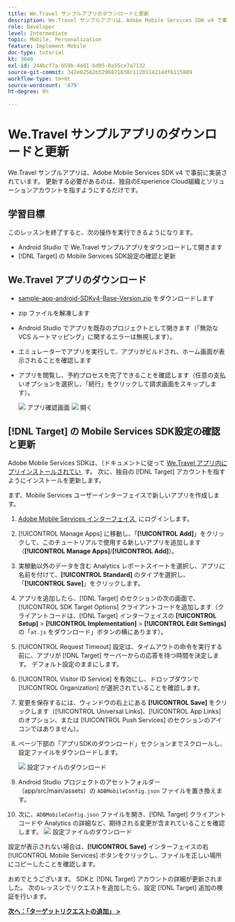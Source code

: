 ```yaml
---
title: We.Travel サンプルアプリのダウンロードと更新
description: We.Travel サンプルアプリは、Adobe Mobile Services SDK v4 で事前に実装されています。 更新する必要があるのは、独自のExperience Cloud組織とソリューションアカウントを指すようにするだけです。
role: Developer
level: Intermediate
topic: Mobile, Personalization
feature: Implement Mobile
doc-type: tutorial
kt: 3040
exl-id: 244bcf7a-b59b-4dd1-bd05-0a55ce7a7132
source-git-commit: 342e02562b5296871638c1120114214df6115809
workflow-type: tm+mt
source-wordcount: '479'
ht-degree: 0%

---
```


# We.Travel サンプルアプリのダウンロードと更新

We.Travel サンプルアプリは、Adobe Mobile Services SDK v4 で事前に実装されています。 更新する必要があるのは、独自のExperience Cloud組織とソリューションアカウントを指すようにするだけです。

## 学習目標

このレッスンを終了すると、次の操作を実行できるようになります。

* Android Studio で We.Travel サンプルアプリをダウンロードして開きます
* [!DNL Target] の Mobile Services SDK設定の確認と更新

## We.Travel アプリのダウンロード

* [sample-app-android-SDKv4-Base-Version.zip](assets/sample-app-android-SDKv4-Base-Version.zip) をダウンロードします
* zip ファイルを解凍します
* Android Studio でアプリを既存のプロジェクトとして開きます（「無効な VCS ルートマッピング」に関するエラーは無視します）。
* エミュレーターでアプリを実行して、アプリがビルドされ、ホーム画面が表示されることを確認します
* アプリを閲覧し、予約プロセスを完了できることを確認します（任意の支払いオプションを選択し、「続行」をクリックして請求画面をスキップします）。

  ![&#x200B; アプリ確認画面 &#x200B;](assets/wetravel_homeScreen.png)![&#x200B; 開く &#x200B;](assets/wetravel_confirmationScreen.png)

## [!DNL Target] の Mobile Services SDK設定の確認と更新

Adobe Mobile Services SDKは、（ドキュメントに従って [We.Travel アプリ内にプリインストールされてい &#x200B;](https://experienceleague.adobe.com/docs/mobile-services/android/getting-started-android/requirements.html?lang=ja) す。 次に、独自の [!DNL Target] アカウントを指すようにインストールを更新します。

まず、Mobile Services ユーザーインターフェイスで新しいアプリを作成します。

1. [Adobe Mobile Services インターフェイス &#x200B;](https://mobilemarketing.adobe.com/) にログインします。
1. [!UICONTROL Manage Apps] に移動し、「**[!UICONTROL Add]**」をクリックして、このチュートリアルで使用する新しいアプリを追加します（**[!UICONTROL Manage Apps]**/**[!UICONTROL Add]**）。
1. 実稼動以外のデータを含む Analytics レポートスイートを選択し、アプリに名前を付けて、**[!UICONTROL Standard]** のタイプを選択し、「**[!UICONTROL Save]**」をクリックします。
1. アプリを追加したら、[!DNL Target] のセクションの次の画面で、[!UICONTROL SDK Target Options] クライアントコードを追加します（クライアントコードは、[!DNL Target] インターフェイスの **[!UICONTROL Setup]** > **[!UICONTROL Implementation]** > **[!UICONTROL Edit Settings]** の「`at.js` をダウンロード」ボタンの横にあります）。
1. [!UICONTROL Request Timeout] 設定は、タイムアウトの命令を実行する前に、アプリが [!DNL Target] サーバーからの応答を待つ時間を決定します。 デフォルト設定のままにします。
1. [!UICONTROL Visitor ID Service] を有効にし、ドロップダウンで [!UICONTROL Organization] が選択されていることを確認します。
1. 変更を保存するには、ウィンドウの右上にある **[!UICONTROL Save]** をクリックします（[!UICONTROL Universal Links]、[!UICONTROL App Links] のオプション、または [!UICONTROL Push Services] のセクションのアイコンではありません）。
1. ページ下部の「アプリSDKのダウンロード」セクションまでスクロールし、設定ファイルをダウンロードします。

   ![&#x200B; 設定ファイルのダウンロード &#x200B;](assets/config_file.jpg)

1. Android Studio プロジェクトのアセットフォルダー（app/src/main/assets）の `ADBMobileConfig.json` ファイルを置き換えます。

1. 次に、`ADBMobileConfig.json` ファイルを開き、[!DNL Target] クライアントコードや Analytics の詳細など、期待される変更が含まれていることを確認します。
   ![&#x200B; 設定ファイルのダウンロード &#x200B;](assets/client_code.jpg)

設定が表示されない場合は、**[!UICONTROL Save]** インターフェイスの右 [!UICONTROL Mobile Services] ボタンをクリックし、ファイルを正しい場所にコピーしたことを確認します。

おめでとうございます。 SDKと [!DNL Target] アカウントの詳細が更新されました。 次のレッスンでリクエストを追加したら、設定 [!DNL Target] 追加の検証を行います。

**[次へ：「ターゲットリクエストの追加」 >](add-requests.md)**
